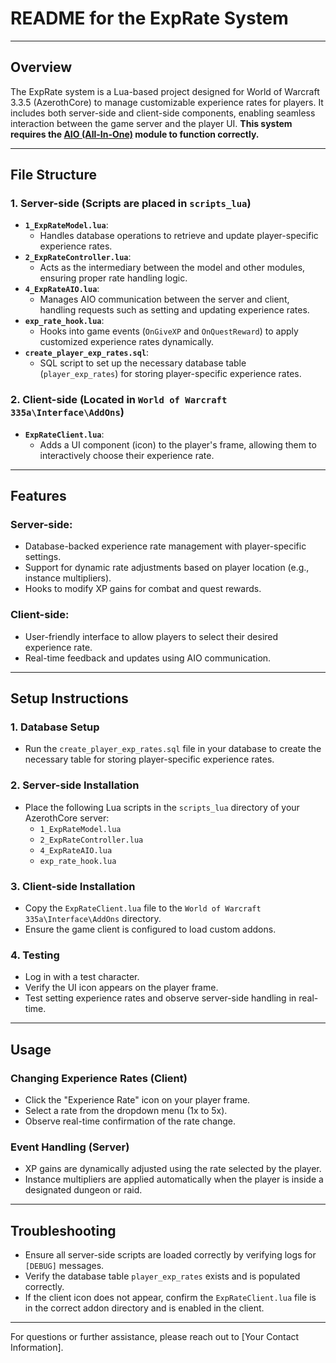 
# README for the ExpRate System

---

## Overview

The ExpRate system is a Lua-based project designed for World of Warcraft 3.3.5 (AzerothCore) to manage customizable experience rates for players. It includes both server-side and client-side components, enabling seamless interaction between the game server and the player UI. **This system requires the [AIO (All-In-One)](https://github.com/azerothcore/mod-aio) module to function correctly.**

---

## File Structure

### 1. Server-side (Scripts are placed in `scripts_lua`)
- **`1_ExpRateModel.lua`**:
  - Handles database operations to retrieve and update player-specific experience rates.
- **`2_ExpRateController.lua`**:
  - Acts as the intermediary between the model and other modules, ensuring proper rate handling logic.
- **`4_ExpRateAIO.lua`**:
  - Manages AIO communication between the server and client, handling requests such as setting and updating experience rates.
- **`exp_rate_hook.lua`**:
  - Hooks into game events (`OnGiveXP` and `OnQuestReward`) to apply customized experience rates dynamically.
- **`create_player_exp_rates.sql`**:
  - SQL script to set up the necessary database table (`player_exp_rates`) for storing player-specific experience rates.

### 2. Client-side (Located in `World of Warcraft 335a\Interface\AddOns`)
- **`ExpRateClient.lua`**:
  - Adds a UI component (icon) to the player's frame, allowing them to interactively choose their experience rate.

---

## Features

### Server-side:
- Database-backed experience rate management with player-specific settings.
- Support for dynamic rate adjustments based on player location (e.g., instance multipliers).
- Hooks to modify XP gains for combat and quest rewards.

### Client-side:
- User-friendly interface to allow players to select their desired experience rate.
- Real-time feedback and updates using AIO communication.

---

## Setup Instructions

### 1. Database Setup
- Run the `create_player_exp_rates.sql` file in your database to create the necessary table for storing player-specific experience rates.

### 2. Server-side Installation
- Place the following Lua scripts in the `scripts_lua` directory of your AzerothCore server:
  - `1_ExpRateModel.lua`
  - `2_ExpRateController.lua`
  - `4_ExpRateAIO.lua`
  - `exp_rate_hook.lua`

### 3. Client-side Installation
- Copy the `ExpRateClient.lua` file to the `World of Warcraft 335a\Interface\AddOns` directory.
- Ensure the game client is configured to load custom addons.

### 4. Testing
- Log in with a test character.
- Verify the UI icon appears on the player frame.
- Test setting experience rates and observe server-side handling in real-time.

---

## Usage

### Changing Experience Rates (Client)
- Click the "Experience Rate" icon on your player frame.
- Select a rate from the dropdown menu (1x to 5x).
- Observe real-time confirmation of the rate change.

### Event Handling (Server)
- XP gains are dynamically adjusted using the rate selected by the player.
- Instance multipliers are applied automatically when the player is inside a designated dungeon or raid.

---

## Troubleshooting

- Ensure all server-side scripts are loaded correctly by verifying logs for `[DEBUG]` messages.
- Verify the database table `player_exp_rates` exists and is populated correctly.
- If the client icon does not appear, confirm the `ExpRateClient.lua` file is in the correct addon directory and is enabled in the client.

---



For questions or further assistance, please reach out to [Your Contact Information].
